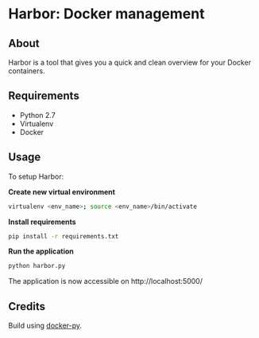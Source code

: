 # Harbor: Docker management

## About
Harbor is a tool that gives you a quick and clean overview for your Docker containers.

## Requirements
* Python 2.7
* Virtualenv
* Docker

## Usage
To setup Harbor:

**Create new virtual environment**
```bash
virtualenv <env_name>; source <env_name>/bin/activate
```
**Install requirements**
```bash
pip install -r requirements.txt
```
**Run the application**
```bash
python harbor.py
```

The application is now accessible on http://localhost:5000/

## Credits
Build using <a href="https://github.com/docker/docker-py">docker-py</a>.

